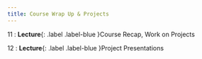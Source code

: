 ```yaml
---
title: Course Wrap Up & Projects
---
```


11
: **Lecture**{: .label .label-blue }Course Recap, Work on Projects

12
: **Lecture**{: .label .label-blue }Project Presentations